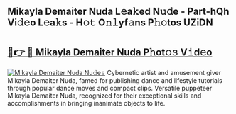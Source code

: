 ## Mikayla Demaiter Nuda L𝚎a𝚔ed N𝚞𝚍e - Part-hQh Vi𝚍𝚎o L𝚎a𝚔s - H𝚘𝚝 O𝚗𝚕yf𝚊ns P𝚑𝚘tos UZiDN

# <h2><a href="http://kf8m7c.oniu.top/?m=Mikayla+Demaiter+Nuda">🔗👉 🔴 Mikayla Demaiter Nuda P𝚑ot𝚘𝚜 V𝚒d𝚎o</a></h2>

[![Mikayla Demaiter Nuda Nu𝚍e𝚜](https://i.imgur.com/0qMVB7G.gif)](http://kf8m7c.oniu.top/?m=Mikayla+Demaiter+Nuda)
Cybernetic artist and amusement giver Mikayla Demaiter Nuda, famed for publishing dance and lifestyle tutorials through popular dance moves and compact clips. Versatile puppeteer Mikayla Demaiter Nuda, recognized for their exceptional skills and accomplishments in bringing inanimate objects to life.  
